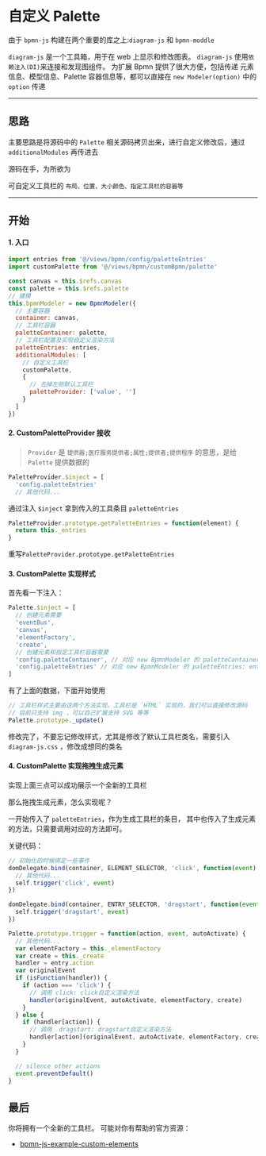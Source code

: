 # 自定义 Palette

由于 `bpmn-js` 构建在两个重要的库之上:`diagram-js` 和 `bpmn-moddle`

`diagram-js` 是一个工具箱，用于在 web 上显示和修改图表。
`diagram-js` 使用`依赖注入(DI)`来连接和发现图组件。
为扩展 Bpmn 提供了很大方便，包括传递 元素信息、模型信息、Palette 容器信息等，都可以直接在 `new Modeler(option)` 中的 `option` 传递

---

## 思路

主要思路是将源码中的 `Palette` 相关源码拷贝出来，进行自定义修改后，通过 `additionalModules` 再传进去

源码在手，为所欲为

可自定义工具栏的 `布局、位置、大小颜色、指定工具栏的容器等`

---

## 开始

#### 1. 入口

```js
import entries from '@/views/bpmn/config/paletteEntries'
import customPalette from '@/views/bpmn/customBpmn/palette'

const canvas = this.$refs.canvas
const palette = this.$refs.palette
// 建模
this.bpmnModeler = new BpmnModeler({
  // 主要容器
  container: canvas,
  // 工具栏容器
  paletteContainer: palette,
  // 工具栏配置及实现自定义渲染方法
  paletteEntries: entries,
  additionalModules: [
    // 自定义工具栏
    customPalette,
    {
      // 去掉左侧默认工具栏
      paletteProvider: ['value', '']
    }
  ]
})
```

#### 2. CustomPaletteProvider 接收

> `Provider` 是 `提供器;医疗服务提供者;属性;提供者;提供程序` 的意思，是给 `Palette` 提供数据的

```js
PaletteProvider.$inject = [
  'config.paletteEntries'
  // 其他代码...
```

通过注入 `$inject` 拿到传入的工具条目 `paletteEntries`

```js
PaletteProvider.prototype.getPaletteEntries = function(element) {
  return this._entries
}
```

重写`PaletteProvider.prototype.getPaletteEntries`

#### 3. CustomPalette 实现样式

首先看一下注入：

```js
Palette.$inject = [
  // 创建元素需要
  'eventBus',
  'canvas',
  'elementFactory',
  'create',
  // 创建元素和指定工具栏容器需要
  'config.paletteContainer', // 对应 new BpmnModeler 的 paletteContainer: palette,
  'config.paletteEntries' // 对应 new BpmnModeler 的 paletteEntries: entries,
]
```

有了上面的数据，下面开始使用

```js
// 工具栏样式主要由这两个方法实现，工具栏是 `HTML` 实现的，我们可以直接修改源码
// 目前只支持 img ，可以自己扩展支持 SVG 等等
Palette.prototype._update()
```

修改完了，不要忘记修改样式，尤其是修改了默认工具栏类名，需要引入 `diagram-js.css` ，修改成想同的类名

#### 4. CustomPalette 实现拖拽生成元素

实现上面三点可以成功展示一个全新的工具栏

那么拖拽生成元素，怎么实现呢？

一开始传入了 `paletteEntries`，作为生成工具栏的条目， 其中也传入了生成元素的方法，只需要调用对应的方法即可。

关键代码：

```js
// 初始化的时候绑定一些事件
domDelegate.bind(container, ELEMENT_SELECTOR, 'click', function(event) {
  // 其他代码...
  self.trigger('click', event)
})

domDelegate.bind(container, ENTRY_SELECTOR, 'dragstart', function(event) {
  self.trigger('dragstart', event)
})

Palette.prototype.trigger = function(action, event, autoActivate) {
  // 其他代码...
  var elementFactory = this._elementFactory
  var create = this._create
  handler = entry.action
  var originalEvent
  if (isFunction(handler)) {
    if (action === 'click') {
      // 调用 click: click自定义渲染方法
      handler(originalEvent, autoActivate, elementFactory, create)
    }
  } else {
    if (handler[action]) {
      // 调用  dragstart: dragstart自定义渲染方法
      handler[action](originalEvent, autoActivate, elementFactory, create)
    }
  }

  // silence other actions
  event.preventDefault()
}
```

## 最后

你将拥有一个全新的工具栏。
可能对你有帮助的官方资源：
- [bpmn-js-example-custom-elements ](https://github.com/bpmn-io/bpmn-js-example-custom-elements)
